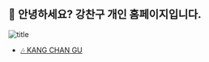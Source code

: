 ## 🎨 안녕하세요? 강찬구 개인 홈페이지입니다.
![title](https://i1.sndcdn.com/avatars-rnMFvBpuxlInhZKm-i0CM4g-t500x500.jpg)   

- [🎶 KANG CHAN GU](https://kangchangu.com/)
